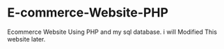 # E-commerce-Website-PHP
Ecommerce Website Using PHP and my sql database. i will Modified This website later.
